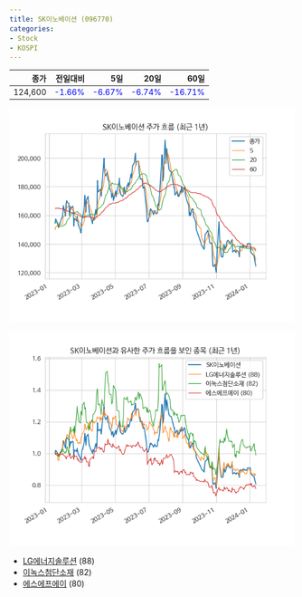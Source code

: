 ```yaml
---
title: SK이노베이션 (096770)
categories:
- Stock
- KOSPI
---
```


|종가|전일대비|5일|20일|60일|
|---:|-------:|--:|---:|---:|
|124,600|<span style="color: blue">-1.66%</span>|<span style="color: blue">-6.67%</span>|<span style="color: blue">-6.74%</span>|<span style="color: blue">-16.71%</span>|


<!-- more -->

![096770](/assets/images/stock/096770.png)

![096770](/assets/images/stock/096770_sim.png)

- [LG에너지솔루션](/373220/) (88)
- [이녹스첨단소재](/272290/) (82)
- [에스에프에이](//056190/) (80)